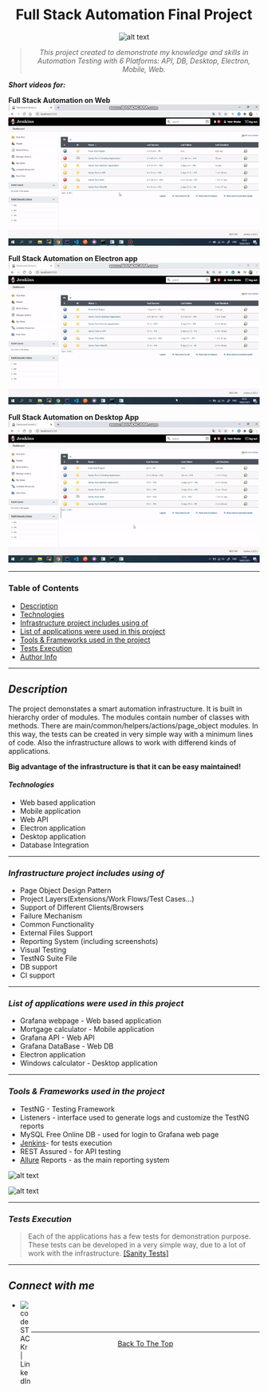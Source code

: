  <center> <h1> Full Stack Automation Final Project </h1>
 
![alt text](https://i.imagesup.co/images2/66e081c11e82604f74031cce09c08d960d97c803.png)

> _*This project created to demonstrate my knowledge and skills in Automation Testing with 6 Platforms: API, DB, Desktop, Electron, Mobile, Web.*_
</center>

***Short videos for:***

**Full Stack Automation on Web**
[![Full Stack Automation on Web](Web.gif)](https://www.youtube.com/watch?v=Qmt1bE3zO-Y)

**Full Stack Automation on Electron app**
[![Full Stack Automation on Electron app](Electron.gif)](https://www.youtube.com/watch?v=U1FgG6-SaLA)

**Full Stack Automation on Desktop App**
[![Full Stack Automation on Desktop App](Desktop.gif)](https://www.youtube.com/watch?v=PzGKxkz5v-c)

---

### Table of Contents

- [Description](#description)
- [Technologies](#Technologies)
- [Infrastructure project includes using of](#Infrastructure-project-includes-using-of)
- [List of applications were used in this project](#List-of-applications-were-used-in-this-project)
- [Tools & Frameworks used in the project](#Tools-&-Frameworks-used-in-the-project)
- [Tests Execution](#Tests-Execution)
- [Author Info](#Connect-with-me)

---

## **_Description_**

The project demonstates a smart automation infrastructure. It is built in hierarchy order of modules. The modules contain number of classes with methods.
There are main/common/helpers/actions/page_object modules.
In this way, the tests can be created in very simple way with a minimum lines of code.
Also the infrastructure allows to work with differend kinds of applications.

**Big advantage of the infrastructure is that it can be easy maintained!**


#### _Technologies_

- Web based application
- Mobile application
- Web API
- Electron application
- Desktop application
- Database Integration

---

### **_Infrastructure project includes using of_**

* Page Object Design Pattern
* Project Layers(Extensions/Work Flows/Test Cases...)
* Support of Different Clients/Browsers
* Failure Mechanism
* Common Functionality
* External Files Support
* Reporting System (including screenshots)
* Visual Testing
* TestNG Suite File
* DB support
* CI support 

---

### **_List of applications were used in this project_**

* Grafana webpage - Web based application
* Mortgage calculator - Mobile application
* Grafana API - Web API
* Grafana DataBase  - Web DB  
* Electron application
* Windows calculator - Desktop application

---

### **_Tools & Frameworks used in the project_**

* TestNG - Testing Framework
* Listeners - interface used to generate logs and customize the TestNG reports
* MySQL Free Online DB - used for login to Grafana web page
* [Jenkins](https://www.jenkins.io/)- for tests execution
* REST Assured - for API testing
* [Allure](http://allure.qatools.ru/) Reports - as the main reporting system

![alt text](https://i.imagesup.co/images2/5009e08474d7ede5b415fc394dad83ca90738d53.png)

![alt text](https://i.imagesup.co/images2/a5a13b24c8ec5af527ca9b960df3259e085990d1.jpg)


---

### **_Tests Execution_**

> Each of the applications has a few tests for demonstration purpose.
These tests can be developed in a very simple way, due to a lot of work with the infrastructure.
[[Sanity Tests]](https://github.com/YakirMoshe/Full-Stack-Automation-Final-Project/tree/main/src/test/java/sanity)

---

## **_Connect with me_**

* [<img align="left" alt="codeSTACKr | LinkedIn" width="22px" src="https://upload.wikimedia.org/wikipedia/commons/c/c9/Linkedin.svg" />][linkedin]
<br>

---

<center>
<p>

[Back To The Top](#Table-of-Contents)
</p></center>

[linkedin]: https://linkedin.com/in/yakir-moshe
